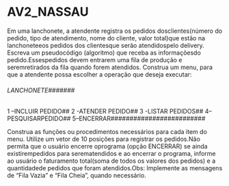 # AV2_NASSAU

Em  uma  lanchonete,  a atendente  registra  os  pedidos  dosclientes(número  do  pedido, tipo  de  atendimento, nome  do cliente,  valor  total)que  estão  na lanchoneteeos pedidos  dos clientesque serão atendidospelo delivery. Escreva um pseudocódigo (algoritmo) que receba as informaçõesdo pedido.Essespedidos devem entrarem uma fila de produção e seremretirados da fila quando forem atendidos. Construa um menu, para que a atendente possa escolher a operação que deseja executar:

###### LANCHONETE####### 
1 –INCLUIR PEDIDO## 
2 -ATENDER PEDIDO## 
3 -LISTAR PEDIDOS## 
4–PESQUISARPEDIDO## 
5–ENCERRAR#########################

Construa as funções ou procedimentos necessários para cada item do menu. Utilize um vetor de 10 posições para registrar os pedidos.Não permita que o usuário encerre oprograma (opção ENCERRAR) se ainda existirempedidos  para  serematendidos  e  ao  encerrar o  programa, informe  ao  usuário  o faturamento  total(soma  de  todos  os  valores  dos pedidos) e a quantidadede pedidos que foram atendidos.Obs:  Implemente  as  mensagens  de “Fila Vazia” e “Fila Cheia”, quando necessário.
